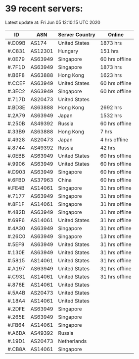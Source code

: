 # 39 recent servers:

Latest update at: Fri Jun 05 12:10:15 UTC 2020

| ID | ASN | Server Country | Online |
| -- | --- | -------------- | ------ |
| #.D09B | AS174 | United States | 1873 hrs |
| #.C831 | AS12301 | Hungary | 151 hrs |
| #.0E79 | AS63949 | Singapore | 60 hrs offline |
| #.7F1D | AS63949 | Singapore | 1873 hrs |
| #.B6F8 | AS63888 | Hong Kong | 1623 hrs |
| #.CCEF | AS63949 | United States | 60 hrs offline |
| #.3EC2 | AS63949 | Singapore | 60 hrs offline |
| #.717D | AS20473 | United States | |
| #.BD3E | AS63888 | Hong Kong | 2692 hrs |
| #.2A79 | AS63949 | Japan | 1532 hrs |
| #.250B | AS49392 | Russia | 60 hrs offline |
| #.33B9 | AS63888 | Hong Kong | 7 hrs |
| #.4928 | AS20473 | Japan | 4 hrs offline |
| #.8744 | AS49392 | Russia | 42 hrs |
| #.0EBB | AS63949 | United States | 60 hrs offline |
| #.9906 | AS63949 | United States | 60 hrs offline |
| #.D903 | AS63949 | Singapore | 60 hrs offline |
| #.6FBD | AS37963 | China | 60 hrs offline |
| #.FE4B | AS14061 | Singapore | 31 hrs offline |
| #.7177 | AS63949 | Singapore | 31 hrs offline |
| #.8F1F | AS14061 | Singapore | 31 hrs offline |
| #.482D | AS63949 | Singapore | 31 hrs offline |
| #.69F6 | AS14061 | United States | 31 hrs offline |
| #.4A30 | AS63949 | Singapore | 31 hrs offline |
| #.26C0 | AS63949 | Singapore | 13 hrs offline |
| #.5EF9 | AS63949 | United States | 31 hrs offline |
| #.130E | AS63949 | United States | 31 hrs offline |
| #.5815 | AS14061 | United States | 31 hrs offline |
| #.A197 | AS63949 | United States | 31 hrs offline |
| #.C931 | AS14061 | United States | 31 hrs offline |
| #.876E | AS14061 | United States | |
| #.5A4B | AS20473 | United States | |
| #.18A4 | AS14061 | United States | |
| #.2DFE | AS63949 | Singapore | |
| #.265E | AS63949 | Singapore | |
| #.FB64 | AS14061 | Singapore | |
| #.A6DA | AS49392 | Russia | |
| #.19D1 | AS20473 | Netherlands | |
| #.CB8A | AS14061 | Singapore | |

